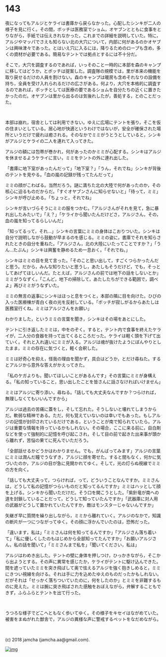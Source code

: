 # 143

夜になってもアルジとケライは書庫から戻らなかった。心配したシンキが二人の様子を見に行く。その間，ボッチは医務室でショム，オヤブンとともに食事をとりながら，手紙では伝えきれなかった，これまでの詳細を説明していた。特に，アルジやマッパでさえも知らない北の大穴について，内部に何があるのかオヤブンは興味津々であった。とはいえ穴に入るには，降りるためのロープも含め，多くの資材が必要である。簡易なテントでは拠点とするには不十分だ。  

そこで，大穴を調査するのであれば，いっそのこと一時的に本部を森のキャンプに移してはどうか，とボッチは提案した。調査隊の規模では，里が本来の機能を取り戻せるだけの人員を割けない。森のキャンプは暖房も含めそれなりの設備を持ち，全員を受け入れられるだけの広さがある。何より，大穴を本格的に調査するのであれば，ボッチとしては医療の要であるショムを自分たちの近くに置きたかったのだ。オヤブンは里から出るのは気後れしたが，善処する，とのことだった。  

<br>  

本部は崩れ，宿舎としては利用できない。ゆえに広場にテントを張り，そこを仮の住まいとしている。居心地が快適というわけではないが，安全が確保された場所というだけで疲れは癒される。そのなかでミミがうとうとしていると，シンキがアルジとケライの二人を連れて入ってきた。  

アルジの額には包帯が巻かれ，何があったのかミミが心配する。シンキはアルジを休ませるようケライに言い，ミミをテントの外に連れ出した。  

「書庫に地下室があったんだって」「地下室？」「うん，それでね」シンキが背後のテントを見やる。「血の嵐の記録が残ってたんだって」  

ミミの顔がこわばる。当然だろう。謎に満ちた北の大陸で何があったのか，その核心に迫るものだからだ。「すぐオヤブンさんに知らせないと」「待って，ミミ」シンキが呼び止める。「ちょっと，それでね」  

シンキが言いづらそうにミミの服をつかむ。「アルジさんがそれを見て，急に暴れ出したみたいで」「え？」「ケライから聞いたんだけどさ，アルジさん，その，血の嵐を知ってるらしいんだ」  

「知ってるって，それ…」シンキの言葉にミミの身体はこおりついた。シンキは自分で説明しながら鼓動が早まるのを感じる。ミミの姿に，書庫でそれを知らされたときの自分を重ねた。「アルジさん，北の大陸にいたってことですか？」「うん…たぶん」シンキは興奮を静めるため一息おく。「それでね，」  

シンキはミミの目を見て言った。「そのこと思い出して，すごくつらかったんだと思う。だから，みんな知りたいと思うし，あたしもそうだけど，でも，そっとしてあげてほしいんだ。たとえば，アルジさんの前では地下の話をしないとか」ミミがうなずく。「こんど，地下の掃除して，あたしたちができる範囲で，調べよ」再びミミがうなずいた。  

ミミの無言の返事にシンキはほっと息をつくと，本部の隣に目を向けた。ひびの入った医療棟が青白く夜の光を反射している。「ボッチが寂しがるからあたしは医務室行くね。ミミはアルジさんをお願い」  

わかりました，というミミの言葉を聞き，シンキはその場をあとにした。  

テントに引き返したミミは，中をのぞく。すると，テント内で食事を終えたケライが，二人分の食器を持って出てくるところだった。ケライは軽く頭を下げて出ていく。それと入れ違いにミミが入る。アルジは魂が抜けたようにぼんやりとしたまま，ミミの存在に気づくと，軽く会釈した。  

ミミは好奇心を抑え，怪我の理由を聞かず，具合はどうか，とだけ尋ねた。するとアルジから意外な答えがかえってきた。  

「私のケガよりも，聞いてほしいことがあるんです」その言葉にミミが身構える。「私の知っていること，思い出したことを皆さんに話さなければいけません」  

ミミはアルジに寄り添い，尋ねる。「話しても大丈夫なんですか？つらければ，無理しなくてもいいんですから」  

アルジは過去の苦痛に蓋をし，そして忘れた。そうしないと壊れてしまうからだ。軟弱な精神である。ただ，何も覚えていないのは幸いでもあった。もしアルジの記憶が封印されているだけである，ということが南で知られていたら。アルジは重要な情報を持っているかもしれない。その場合，ここに来る前に，自白剤などを使って強制的に記憶を呼び起こされ，そして目の前で起きた出来事が頭から離れず，苦悩の果てに死んでいただろう。  

「全部話せるかどうかはわかりません。でも，がんばってみます」アルジの言葉にミミは潤んだ瞳でうなずき，アルジに顔を寄せた。すると間もなく，何かに気づいたのか，アルジの目が急に見開かれてゆく。そして，光の灯らぬ視線でミミの方を向く。  

「話しても大丈夫って，つらければ，って，どういうことなんですか。ミミさんは，どうして私の記憶がつらいものだと知ってるんですか」ミミはハッとして顔を上げる。シンキから聞いただけだ。そう口を開こうとした。「紫針竜が南への道を封鎖していることだって，どうして知っていたんですか」「武器庫に対人用の武器がどうして置かれていたんですか，敵はモンスターじゃないんですか」  

矢継ぎ早に質問を繰り出しながら，ミミから離れていく。アルジのなかで，知識の断片が一つにつながってゆく。その顔に浮かんでいたのは，恐怖だった。  

「違います，私は」「ミミさんは何を知ってるんですか」「アルジさん落ち着いて」「私に優しくしたのもはじめから全部知ってたんですか」「お願いアルジさん，私の話を聞いて」「ミミさんまで私を」「聞いてください，私は」  

アルジはわめき出した。テントの壁に身体を押しつけ，ひっかきながら，そこから出ようとする。その声に異常を感じたか，ケライがテントに駆け込んできた。間を遮っていたミミを突き飛ばして奥で怯えるアルジを強く抱きしめると，ミミにきつい視線を向ける。それは手に力を込めたゆえのものだったかもしれない。だがそれは「せっかく落ちついていたのに，何をしたのか」とミミを非難するものに見えた。ミミは腕に突き飛ばされた感触をおぼえながら，弁解することもできず，ふらふらとテントを出て行った。  

<br>  

うつろな様子でどこへともなく歩いてゆく。その様子をキセイはながめていた。被害をまぬがれた獣舎で，アルジの異様な声に警戒するペットをなだめながら。  

<br>  
<br>  
(c) 2018 jamcha (jamcha.aa@gmail.com).  

[![img](http://i.creativecommons.org/l/by-nc-sa/4.0/88x31.png)](http://creativecommons.org/licenses/by-nc-sa/4.0/deed)